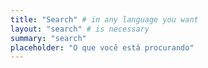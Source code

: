 ```yaml
---
title: "Search" # in any language you want
layout: "search" # is necessary
summary: "search"
placeholder: "O que você está procurando"
---
```

